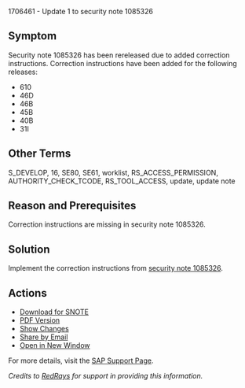 1706461 - Update 1 to security note 1085326

## Symptom

Security note 1085326 has been rereleased due to added correction instructions. Correction instructions have been added for the following releases:

- 610
- 46D
- 46B
- 45B
- 40B
- 31I

## Other Terms

S_DEVELOP, 16, SE80, SE61, worklist, RS_ACCESS_PERMISSION, AUTHORITY_CHECK_TCODE, RS_TOOL_ACCESS, update, update note

## Reason and Prerequisites

Correction instructions are missing in security note 1085326.

## Solution

Implement the correction instructions from [security note 1085326](https://me.sap.com/notes/1085326).

## Actions

- [Download for SNOTE](https://notesdownloads.sap.com/note/0040000017420962017)
- [PDF Version](https://userapps.support.sap.com/sap/support/sfm/notes/print/0001706461?language=en-US&token=C75C1DDB6AD208611BCD87C9AA6B6C6D)
- [Show Changes](https://me.sap.com/notesLatestChanges/0001706461/E/diff)
- [Share by Email](https://me.sap.com/notes/1706461)
- [Open in New Window](https://me.sap.com/notes/1706461)

For more details, visit the [SAP Support Page](https://me.sap.com/notes/1706461).

*Credits to [RedRays](https://redrays.io) for support in providing this information.*